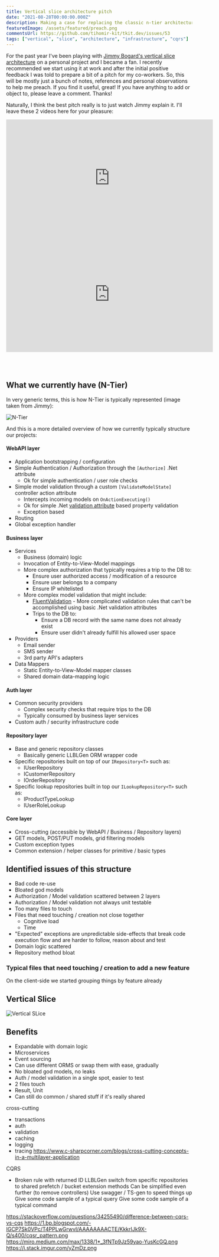 ```yaml
---
title: Vertical slice architecture pitch
date: "2021-08-28T00:00:00.000Z"
description: Making a case for replacing the classic n-tier architecture with vertical slice architecture.
featuredImage: /assets/featured/preach.png
commentsUrl: https://github.com/tihomir-kit/tkit.dev/issues/53
tags: ["vertical", "slice", "architecture", "infrastructure", "cqrs"]
---
```


For the past year I've been playing with [Jimmy Bogard's vertical slice architecture](https://jimmybogard.com/vertical-slice-architecture/) on a personal project and I became a fan. I recently recommended we start using it at work and after the initial positive feedback I was told to prepare a bit of a pitch for my co-workers. So, this will be mostly just a bunch of notes, references and personal observations to help me preach. If you find it useful, great! If you have anything to add or object to, please leave a comment. Thanks!

Naturally, I think the best pitch really is to just watch Jimmy explain it. I'll leave these 2 videos here for your pleasure:

<iframe width="560" height="315" src="https://www.youtube.com/embed/5kOzZz2vj2o" title="YouTube video player" frameborder="0" allow="accelerometer; autoplay; clipboard-write; encrypted-media; gyroscope; picture-in-picture" allowfullscreen></iframe>

<iframe width="560" height="315" src="https://www.youtube.com/embed/L3SvIKdLt88" title="YouTube video player" frameborder="0" allow="accelerometer; autoplay; clipboard-write; encrypted-media; gyroscope; picture-in-picture" allowfullscreen></iframe>

<br /><br />

## What we currently have (N-Tier)

In very generic terms, this is how N-Tier is typically represented (image taken from Jimmy):

![N-Tier](n-tier.png)

And this is a more detailed overview of how we currently typically structure our projects:

#### WebAPI layer

- Application bootstrapping / configuration
- Simple Authentication / Authorization through the `[Authorize]` .Net attribute
  - Ok for simple authentication / user role checks
- Simple model validation through a custom `[ValidateModelState]` controller action attribute
  - Intercepts incoming models on `OnActionExecuting()`
  - Ok for simple .Net [validation attribute](https://docs.microsoft.com/en-us/aspnet/core/mvc/models/validation?view=aspnetcore-5.0#validation-attributes) based property validation
  - Exception based
- Routing
- Global exception handler

#### Business layer

- Services
  - Business (domain) logic
  - Invocation of Entity-to-View-Model mappings
  - More complex authorization that typically requires a trip to the DB to:
    - Ensure user authorized access / modification of a resource
    - Ensure user belongs to a company
    - Ensure IP whitelisted
  - More complex model validation that might include:
    - [FluentValidation](https://fluentvalidation.net/) - More complicated validation rules that can't be accomplished using basic .Net validation attributes
    - Trips to the DB to:
      - Ensure a DB record with the same name does not already exist
      - Ensure user didn't already fulfill his allowed user space
- Providers
  - Email sender
  - SMS sender
  - 3rd party API's adapters
- Data Mappers
  - Static Entity-to-View-Model mapper classes
  - Shared domain data-mapping logic

#### Auth layer

- Common security providers
  - Complex security checks that require trips to the DB
  - Typically consumed by business layer services
- Custom auth / security infrastructure code

#### Repository layer

- Base and generic repository classes
  - Basically generic LLBLGen ORM wrapper code
- Specific repositories built on top of our `IRepository<T>` such as:
  - IUserRepository
  - ICustomerRepository
  - IOrderRepository
- Specific lookup repositories built in top our `ILookupRepository<T>` such as:
  - IProductTypeLookup
  - IUserRoleLookup

#### Core layer

- Cross-cutting (accessible by WebAPI / Business / Repository layers)
- GET models, POST/PUT models, grid filtering models
- Custom exception types
- Common extension / helper classes for primitive / basic types

## Identified issues of this structure

- Bad code re-use
- Bloated god models
- Authorization / Model validation scattered between 2 layers
- Authorization / Model validation not always unit testable
- Too many files to touch
- Files that need touching / creation not close together
  - Cognitive load
  - Time
- "Expected" exceptions are unpredictable side-effects that break code execution flow and are harder to follow, reason about and test
- Domain logic scattered
- Repository method bloat

### Typical files that need touching / creation to add a new feature

On the client-side we started grouping things by feature already



## Vertical Slice

![Vertical SLice](vertical-slice.png)




## Benefits

- Expandable with domain logic
- Microservices
- Event sourcing
- Can use different ORMS or swap them with ease, gradually
- No bloated god models, no leaks
- Auth / model validation in a single spot, easier to test
- 2 files touch
- Result<T>, Unit
- Can still do common / shared stuff if it's really shared

cross-cutting
- transactions
- auth
- validation
- caching
- logging
- tracing
https://www.c-sharpcorner.com/blogs/cross-cutting-concepts-in-a-multilayer-application

CQRS
- Broken rule with returned ID
LLBLGen switch from specific repositories to shared prefetch / bucket extension methods
Can be simplified even further (to remove controllers)
Use swagger / TS-gen to speed things up
Give some code sample of a typical query
Give some code sample of a typical command



https://stackoverflow.com/questions/34255490/difference-between-cqrs-vs-cqs
https://1.bp.blogspot.com/-IGCP7Sk0VPc/T4PPLwGrwvI/AAAAAAAACTE/KkkrIJk9X-Q/s400/cqsr_pattern.png
https://miro.medium.com/max/1338/1*_3fNTp9Jz59yao-YusKcGQ.png
https://i.stack.imgur.com/yZmDz.png